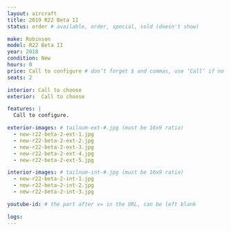 ```yaml
---
layout: aircraft
title: 2019 R22 Beta II
status: order # available, order, special, sold (doesn't show)

make: Robinson
model: R22 Beta II
year: 2018
condition: New
hours: 0
price: Call to configure # don’t forget $ and commas, use ‘Call’ if no price listed
seats: 2

interior: Call to choose
exterior:  Call to choose

features: |
  Call to configure.

exterior-images: # tailnum-ext-#.jpg (must be 16x9 ratio)
  - new-r22-beta-2-ext-1.jpg
  - new-r22-beta-2-ext-2.jpg
  - new-r22-beta-2-ext-3.jpg
  - new-r22-beta-2-ext-4.jpg
  - new-r22-beta-2-ext-5.jpg

interior-images: # tailnum-int-#.jpg (must be 16x9 ratio)
  - new-r22-beta-2-int-1.jpg
  - new-r22-beta-2-int-2.jpg
  - new-r22-beta-2-int-3.jpg

youtube-id: # the part after v= in the URL, can be left blank

logs:
---
```

